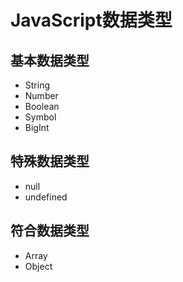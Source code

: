 # JavaScript数据类型

## 基本数据类型

- String
- Number
- Boolean
- Symbol
- BigInt

## 特殊数据类型

- null
- undefined

## 符合数据类型

- Array
- Object